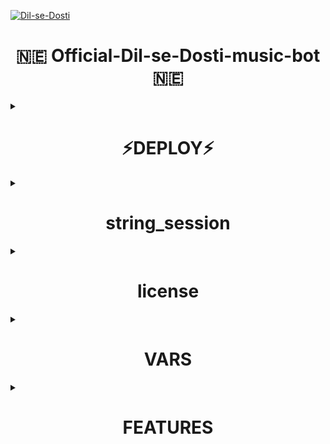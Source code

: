 <p align="center">

[![Dil-se-Dosti](https://telegra.ph/file/5c38e2df8dd48b7c89067.jpg)](https://t.me/XD-Deepak)


<h1 align="center">
  <b>🇳🇪 Official-Dil-se-Dosti-music-bot🇳🇪</b>
</h1>


<details><summary> <h1 align="center">⚡DEPLOY⚡</h1> </summary>

## Deploy to Heroku

[![Deploy](https://www.herokucdn.com/deploy/button.svg)](https://heroku.com/deploy?template=https://github.com/XD-Deepak/OFFICIAL-DIL-SE-DOSTI-MUSIC-BOT)

</details>

<details><summary> <h1 align="center">string_session</h1> </summary>

Generate From here

 [![GenerateStringName](https://img.shields.io/badge/repl.it-generateStringName-yellowgreen)](https://replit.com/@XDDeepak/DilseDosti?v=1)

</details>

<details><summary> <h1 align="center">license</h1> </summary>

(C) @XD-Deepak
Copyright permission under MIT License
License -> https://github.com/XD-Deepak/OFFICIAL-DIL-SE-DOSTI-MUSIC-BOT/blob/master/LICENSE

NOTE: Make sure you have started a VoiceChat in your Group before deploying.
</details>
<details><summary> <h1 align="center">VARS</h1> </summary>

1. `API_ID` : Get From my.telegram.org
2. `API_HASH` : Get from my.telegram.org
3. `BOT_TOKEN` : @Botfather
4. `SESSION_STRING` : Generate From here [![GenerateStringName](https://img.shields.io/badge/repl.it-generateStringName-yellowgreen)](https://replit.com/@XDDeepak/DilseDosti?v=1)
5. `CHAT` : ID of Channel/Group where the bot plays Music.
6. `LOG_GROUP` : Group to send Playlist, if CHAT is a Group
7. `ADMINS` : ID of users who can use admin commands.
8. `ARQ_API` : Get it for free from [@ARQRobot](https://telegram.dog/ARQRobot), This is required for /dplay to work.
9. `STREAM_URL` : Stream URL of radio station or a youtube live video to stream when the bot starts or with /radio command.
10. `MAXIMUM_DURATION` : Maximum duration of song to play.(Optional)
11. `REPLY_MESSAGE` : A reply to those who message the USER account in PM. Leave it blank if you do not need this feature. 
12. `ADMIN_ONLY` : Pass `Y` If you want to make /play and /dplay commands only for admins of `CHAT`. By default /play and /dplay is available for all.

- Enable the worker after deploy the project to Heroku
- Bot will starts radio automatically in given `CHAT` with given `STREAM_URL` after deploy.(24*7 Music even if heroku restarts, radio stream restarts automatically.)  
- To play a song use /play as a reply to audio file or a youtube link.
- Use /play <song name> to play song from youtube and /dplay <song name> to play from Deezer.
- Use /help to know about other commands.
</details>

<details><summary> <h1 align="center">FEATURES</h1> </summary>

- Playlist, queue
- Supports Live streaming from youtube
- Supports both deezer and youtube to search songs.
- Play from telegram file supported.
- Starts Radio after if no songs in playlist.
- Automatically downloads audio for the first two tracks in the playlist to ensure smooth playing
- Automatic restart even if heroku restarts.


</details>
